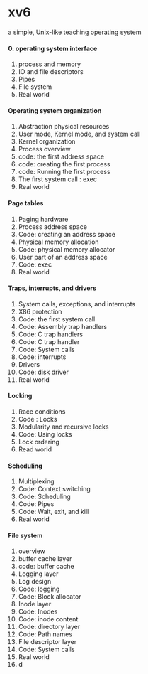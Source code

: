 # xv6 

a simple, Unix-like teaching operating system



#### 0. operating system interface

1. process and memory
2. IO and file descriptors
3. Pipes
4. File system
5. Real world

#### Operating system organization

1. Abstraction physical resources
2. User mode, Kernel mode, and system call
3. Kernel organization
4. Process overview
5. code: the first address space
6. code: creating the first process
7. code: Running the first process
8. The first system call : exec
9. Real world

#### Page tables

1. Paging hardware
2. Process address space
3. Code: creating an address space
4. Physical memory allocation
5. Code: physical memory allocator
6. User part of an address space
7. Code: exec
8. Real world

#### Traps, interrupts, and drivers

1. System calls, exceptions, and interrupts
2. X86 protection
3. Code: the first system call
4. Code: Assembly trap handlers
5. Code: C trap handlers
6. Code: C trap handler
7. Code:  System calls
8. Code: interrupts 
9. Drivers
10. Code: disk driver
11. Real world

#### Locking

1. Race conditions
2. Code : Locks
3. Modularity and recursive locks
4. Code: Using locks
5. Lock ordering
6. Read world

#### Scheduling

1. Multiplexing
2. Code: Context switching
3. Code: Scheduling
4. Code: Pipes
5. Code: Wait, exit, and kill
6. Real world

#### File system 

1. overview
2. buffer cache layer
3. code: buffer cache
4. Logging layer
5. Log design
6. Code: logging
7. Code: Block allocator
8. Inode layer
9. Code: Inodes
10. Code: inode content
11. Code: directory layer
12. Code: Path names
13. File descriptor layer
14. Code: System calls
15. Real world
16. d